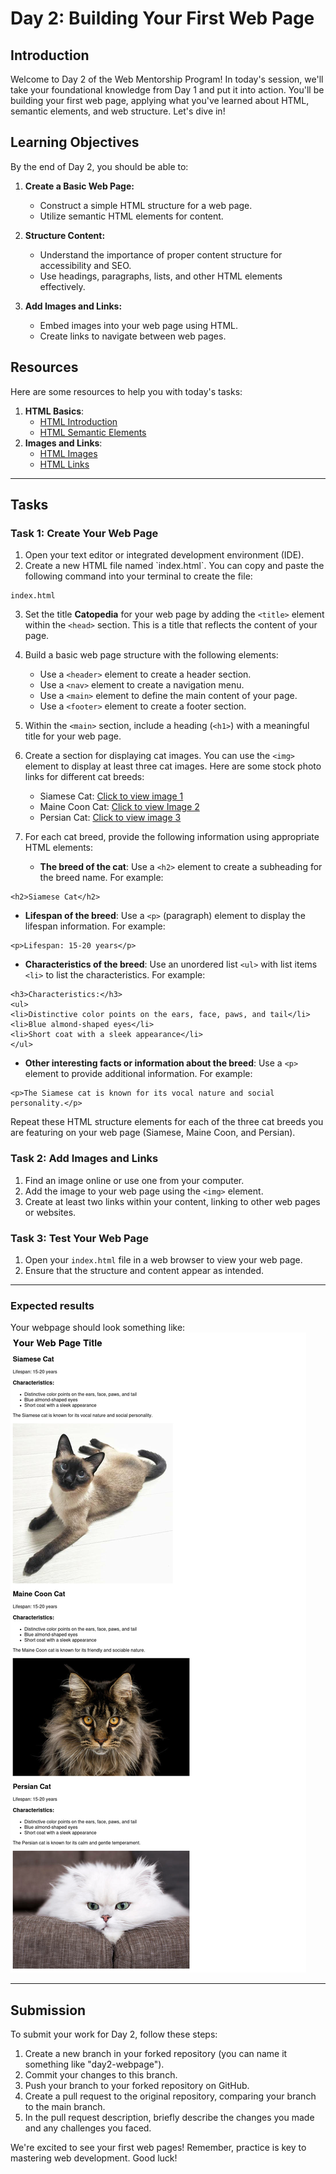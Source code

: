 # Day 2: Building Your First Web Page

## Introduction

Welcome to Day 2 of the Web Mentorship Program! In today's session, we'll take your foundational knowledge from Day 1 and put it into action. You'll be building your first web page, applying what you've learned about HTML, semantic elements, and web structure. Let's dive in!

## Learning Objectives

By the end of Day 2, you should be able to:

1. **Create a Basic Web Page:**

   - Construct a simple HTML structure for a web page.
   - Utilize semantic HTML elements for content.

2. **Structure Content:**

   - Understand the importance of proper content structure for accessibility and SEO.
   - Use headings, paragraphs, lists, and other HTML elements effectively.

3. **Add Images and Links:**
   - Embed images into your web page using HTML.
   - Create links to navigate between web pages.

## Resources

Here are some resources to help you with today's tasks:

1. **HTML Basics**:
   - [HTML Introduction](https://www.w3schools.com/html/html_intro.asp)
   - [HTML Semantic Elements](https://developer.mozilla.org/en-US/docs/Web/HTML/Element)
2. **Images and Links**:
   - [HTML Images](https://www.w3schools.com/html/html_images.asp)
   - [HTML Links](https://www.w3schools.com/html/html_links.asp)

---

## Tasks

### Task 1: Create Your Web Page

1. Open your text editor or integrated development environment (IDE).
2. Create a new HTML file named \`index.html\`. You can copy and paste the following command into your terminal to create the file:

```
index.html
```

3. Set the title **Catopedia** for your web page by adding the `<title>` element within the `<head>` section. This is a title that reflects the content of your page.
4. Build a basic web page structure with the following elements:
   - Use a `<header>` element to create a header section.
   - Use a `<nav>` element to create a navigation menu.
   - Use a `<main>` element to define the main content of your page.
   - Use a `<footer>` element to create a footer section.
5. Within the `<main>` section, include a heading (`<h1>`) with a meaningful title for your web page.
6. Create a section for displaying cat images. You can use the `<img>` element to display at least three cat images. Here are some stock photo links for different cat breeds:
   - Siamese Cat: <a href="https://encrypted-tbn1.gstatic.com/images?q=tbn:ANd9GcST4vFqkon9beoNKaEGwJsaFJTR7l61rtMhYJgvHEWuc0QT5ajF">Click to view image 1</a>
   - Maine Coon Cat: <a href="https://media.istockphoto.com/id/819476630/photo/portrait-of-maine-coon-cat-on-black-background.jpg?s=612x612&w=0&k=20&c=-LjNMvz5RQOIczZS3QhI0ElDyi8a2esqbB-OT8QLkak=">Click to view Image 2</a>
   - Persian Cat: <a href="https://media.istockphoto.com/id/1135793728/photo/white-persian-cats.jpg?s=612x612&w=0&k=20&c=UeroNOVgXc3wUrR_tIBhT1uH_iAoH_ZZo9I95_L-mqU=">Click to view image 3</a>
7. For each cat breed, provide the following information using appropriate HTML elements:

   - **The breed of the cat**: Use a `<h2>` element to create a subheading for the breed name. For example:

```
<h2>Siamese Cat</h2>
```

- **Lifespan of the breed**: Use a `<p>` (paragraph) element to display the lifespan information. For example:

```
<p>Lifespan: 15-20 years</p>
```

- **Characteristics of the breed**: Use an unordered list `<ul>` with list items `<li>` to list the characteristics. For example:

```
<h3>Characteristics:</h3>
<ul>
<li>Distinctive color points on the ears, face, paws, and tail</li>
<li>Blue almond-shaped eyes</li>
<li>Short coat with a sleek appearance</li>
</ul>
```

- **Other interesting facts or information about the breed**: Use a `<p>` element to provide additional information. For example:

```
<p>The Siamese cat is known for its vocal nature and social personality.</p>
```

Repeat these HTML structure elements for each of the three cat breeds you are featuring on your web page (Siamese, Maine Coon, and Persian).

### Task 2: Add Images and Links

1. Find an image online or use one from your computer.
2. Add the image to your web page using the `<img>` element.
3. Create at least two links within your content, linking to other web pages or websites.

### Task 3: Test Your Web Page

1. Open your `index.html` file in a web browser to view your web page.
2. Ensure that the structure and content appear as intended.

---
### Expected results
Your webpage should look something like:
![Alt text](index.jpg)

---
## Submission

To submit your work for Day 2, follow these steps:

1. Create a new branch in your forked repository (you can name it something like "day2-webpage").
2. Commit your changes to this branch.
3. Push your branch to your forked repository on GitHub.
4. Create a pull request to the original repository, comparing your branch to the main branch.
5. In the pull request description, briefly describe the changes you made and any challenges you faced.

We're excited to see your first web pages! Remember, practice is key to mastering web development. Good luck!
